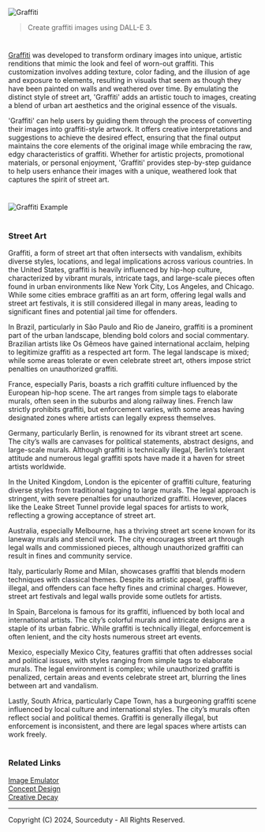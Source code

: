![Graffiti](https://github.com/sourceduty/Graffiti/assets/123030236/a0897c0a-5bde-40c2-8deb-503d081dddb0)

> Create graffiti images using DALL-E 3.

#

[Graffiti](https://chatgpt.com/g/g-XvlTo9th1-graffiti) was developed to transform ordinary images into unique, artistic renditions that mimic the look and feel of worn-out graffiti. This customization involves adding texture, color fading, and the illusion of age and exposure to elements, resulting in visuals that seem as though they have been painted on walls and weathered over time. By emulating the distinct style of street art, 'Graffiti' adds an artistic touch to images, creating a blend of urban art aesthetics and the original essence of the visuals.

'Graffiti' can help users by guiding them through the process of converting their images into graffiti-style artwork. It offers creative interpretations and suggestions to achieve the desired effect, ensuring that the final output maintains the core elements of the original image while embracing the raw, edgy characteristics of graffiti. Whether for artistic projects, promotional materials, or personal enjoyment, 'Graffiti' provides step-by-step guidance to help users enhance their images with a unique, weathered look that captures the spirit of street art.

#

![Graffiti Example](https://github.com/sourceduty/Graffiti/assets/123030236/66e530f6-5a10-485e-9d77-18adb535b421)

#
### Street Art

Graffiti, a form of street art that often intersects with vandalism, exhibits diverse styles, locations, and legal implications across various countries. In the United States, graffiti is heavily influenced by hip-hop culture, characterized by vibrant murals, intricate tags, and large-scale pieces often found in urban environments like New York City, Los Angeles, and Chicago. While some cities embrace graffiti as an art form, offering legal walls and street art festivals, it is still considered illegal in many areas, leading to significant fines and potential jail time for offenders.

In Brazil, particularly in São Paulo and Rio de Janeiro, graffiti is a prominent part of the urban landscape, blending bold colors and social commentary. Brazilian artists like Os Gêmeos have gained international acclaim, helping to legitimize graffiti as a respected art form. The legal landscape is mixed; while some areas tolerate or even celebrate street art, others impose strict penalties on unauthorized graffiti.

France, especially Paris, boasts a rich graffiti culture influenced by the European hip-hop scene. The art ranges from simple tags to elaborate murals, often seen in the suburbs and along railway lines. French law strictly prohibits graffiti, but enforcement varies, with some areas having designated zones where artists can legally express themselves.

Germany, particularly Berlin, is renowned for its vibrant street art scene. The city’s walls are canvases for political statements, abstract designs, and large-scale murals. Although graffiti is technically illegal, Berlin’s tolerant attitude and numerous legal graffiti spots have made it a haven for street artists worldwide.

In the United Kingdom, London is the epicenter of graffiti culture, featuring diverse styles from traditional tagging to large murals. The legal approach is stringent, with severe penalties for unauthorized graffiti. However, places like the Leake Street Tunnel provide legal spaces for artists to work, reflecting a growing acceptance of street art.

Australia, especially Melbourne, has a thriving street art scene known for its laneway murals and stencil work. The city encourages street art through legal walls and commissioned pieces, although unauthorized graffiti can result in fines and community service.

Italy, particularly Rome and Milan, showcases graffiti that blends modern techniques with classical themes. Despite its artistic appeal, graffiti is illegal, and offenders can face hefty fines and criminal charges. However, street art festivals and legal walls provide some outlets for artists.

In Spain, Barcelona is famous for its graffiti, influenced by both local and international artists. The city’s colorful murals and intricate designs are a staple of its urban fabric. While graffiti is technically illegal, enforcement is often lenient, and the city hosts numerous street art events.

Mexico, especially Mexico City, features graffiti that often addresses social and political issues, with styles ranging from simple tags to elaborate murals. The legal environment is complex; while unauthorized graffiti is penalized, certain areas and events celebrate street art, blurring the lines between art and vandalism.

Lastly, South Africa, particularly Cape Town, has a burgeoning graffiti scene influenced by local culture and international styles. The city’s murals often reflect social and political themes. Graffiti is generally illegal, but enforcement is inconsistent, and there are legal spaces where artists can work freely.

#
### Related Links

[Image Emulator](https://chat.openai.com/g/g-RF3VlAjnL-image-emulator)
<br>
[Concept Design](https://chat.openai.com/g/g-JAsawu1Lv-concept-design)
<br>
[Creative Decay](https://chat.openai.com/g/g-EkPxpR9yy-creative-decay)

***
Copyright (C) 2024, Sourceduty - All Rights Reserved.

